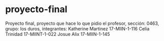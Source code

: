 # proyecto-final
Proyecto final, proyecto que hace lo que pidio el profesor, sección: 0463, grupo: los duros, integrantes: Katherine Martinez 17-MIIN-1-116  Celia Trinidad 17-MIINT-1-022  Josue Alix 17-MIIN-1-145 
